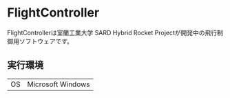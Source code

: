 # FlightController
FlightControllerは室蘭工業大学 SARD Hybrid Rocket Projectが開発中の飛行制御用ソフトウェアです。

## 実行環境
|||
|----|----|
|OS|Microsoft Windows|
